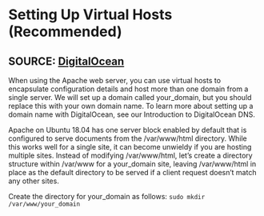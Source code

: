 # Setting Up Virtual Hosts (Recommended)
## SOURCE: [DigitalOcean](https://www.digitalocean.com/community/tutorials/how-to-install-the-apache-web-server-on-ubuntu-18-04#step-5-%E2%80%94-setting-up-virtual-hosts-recommended)

When using the Apache web server, you can use virtual hosts to encapsulate configuration details and host more than one domain from a single server. We will set up a domain called your_domain, but you should replace this with your own domain name. To learn more about setting up a domain name with DigitalOcean, see our Introduction to DigitalOcean DNS.

Apache on Ubuntu 18.04 has one server block enabled by default that is configured to serve documents from the /var/www/html directory. While this works well for a single site, it can become unwieldy if you are hosting multiple sites. Instead of modifying /var/www/html, let’s create a directory structure within /var/www for a your_domain site, leaving /var/www/html in place as the default directory to be served if a client request doesn’t match any other sites.

Create the directory for your_domain as follows:
    <code>sudo mkdir /var/www/your_domain</code>